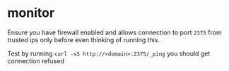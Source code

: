# monitor

Ensure you have firewall enabled and allows connection to port `2375` from trusted ips only before even thinking of running this.

Test by running `curl -sS http://<domain>:2375/_ping` you should get connection refused 
